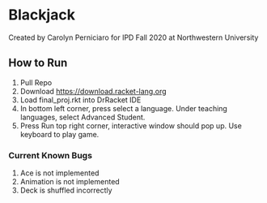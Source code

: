 # Blackjack
Created by Carolyn Perniciaro for IPD Fall 2020 at Northwestern University

## How to Run
1. Pull Repo
2. Download https://download.racket-lang.org
3. Load final_proj.rkt into DrRacket IDE
4. In bottom left corner, press select a language. Under teaching languages, select Advanced Student.
5. Press Run top right corner, interactive window should pop up. Use keyboard to play game. 

### Current Known Bugs
1. Ace is not implemented
2. Animation is not implemented 
3. Deck is shuffled incorrectly 



